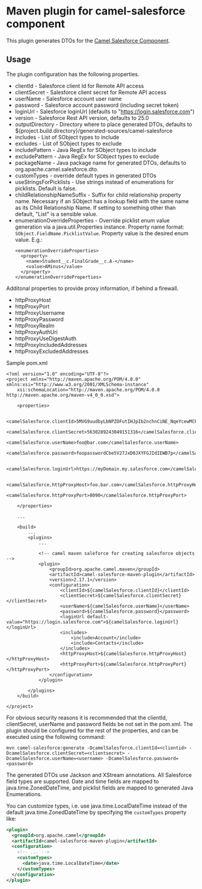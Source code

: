 # Maven plugin for camel-salesforce component #

This plugin generates DTOs for the [Camel Salesforce Component](https://github.com/apache/camel/tree/main/components/camel-salesforce/camel-salesforce-component). 

## Usage ##

The plugin configuration has the following properties.

* clientId - Salesforce client Id for Remote API access
* clientSecret - Salesforce client secret for Remote API access
* userName - Salesforce account user name
* password - Salesforce account password (including secret token)
* loginUrl - Salesforce loginUrl (defaults to "https://login.salesforce.com")
* version - Salesforce Rest API version, defaults to 25.0
* outputDirectory - Directory where to place generated DTOs, defaults to ${project.build.directory}/generated-sources/camel-salesforce
* includes - List of SObject types to include
* excludes - List of SObject types to exclude
* includePattern - Java RegEx for SObject types to include
* excludePattern - Java RegEx for SObject types to exclude
* packageName - Java package name for generated DTOs, defaults to org.apache.camel.salesforce.dto.
* customTypes - override default types in generated DTOs
* useStringsForPicklists - Use strings instead of enumerations for picklists. Default is false.
* childRelationshipNameSuffix - Suffix for child relationship property name. Necessary if an SObject
has a lookup field with the same name as its Child Relationship Name. If setting to something other 
than default, "List" is a sensible value.
* enumerationOverrideProperties - Override picklist enum value generation via a java.util.Properties instance. 
Property name format: `SObject.FieldName.PicklistValue`. Property value is the desired enum value. E.g.:
    ```
    <enumerationOverrideProperties>
      <property>
        <name>Student__c.FinalGrade__c.A-</name>
        <value>AMinus</value>
      </property>
    </enumerationOverrideProperties>
    ```

Additonal properties to provide proxy information, if behind a firewall.

* httpProxyHost
* httpProxyPort
* httpProxyUsername
* httpProxyPassword
* httpProxyRealm
* httpProxyAuthUri
* httpProxyUseDigestAuth
* httpProxyIncludedAddresses
* httpProxyExcludedAddresses

Sample pom.xml
```
<?xml version="1.0" encoding="UTF-8"?>
<project xmlns="http://maven.apache.org/POM/4.0.0" xmlns:xsi="http://www.w3.org/2001/XMLSchema-instance"
	xsi:schemaLocation="http://maven.apache.org/POM/4.0.0 http://maven.apache.org/maven-v4_0_0.xsd">

	<properties>
	    
		<camelSalesforce.clientId>5MVG9uudbyLbNPZOFutIHJpIb2nchnCiNE_NqeYcewMCPPT8_6VV_LQF_CJ813456GxzhxZdxlGwbYI_yzHmz</camelSalesforce.clientId>
		<camelSalesforce.clientSecret>5630289243049151316</camelSalesforce.clientSecret>
		<camelSalesforce.userName>foo@bar.com</camelSalesforce.userName>
		<camelSalesforce.password>foopasswordCbe5V27JxD0JXYFGJIdIEWB7p</camelSalesforce.password>
		
		<camelSalesforce.loginUrl>https://myDomain.my.salesforce.com</camelSalesforce.loginUrl> 
		
		<camelSalesforce.httpProxyHost>foo.bar.com</camelSalesforce.httpProxyHost>
		<camelSalesforce.httpProxyPort>8090</camelSalesforce.httpProxyPort>
		
	</properties>

	...
	
	<build>
		...
		<plugins>
			...
			
			<!-- camel maven saleforce for creating salesforce objects -->
			<plugin>
				<groupId>org.apache.camel.maven</groupId>
				<artifactId>camel-salesforce-maven-plugin</artifactId>
				<version>2.17.1</version>
				<configuration>
					<clientId>${camelSalesforce.clientId}</clientId>
					<clientSecret>${camelSalesforce.clientSecret}</clientSecret>
					<userName>${camelSalesforce.userName}</userName>
					<password>${camelSalesforce.password}</password>
					<loginUrl default-value="https://login.salesforce.com">${camelSalesforce.loginUrl}</loginUrl> 
					<includes>
						<include>Account</include>
						<include>Contacts</include>
					</includes>
					<httpProxyHost>${camelSalesforce.httpProxyHost}</httpProxyHost>
					<httpProxyPort>${camelSalesforce.httpProxyPort}</httpProxyPort>
				</configuration>
			</plugin>

		</plugins>
	</build>

</project>

```
For obvious security reasons it is recommended that the clientId, clientSecret, userName and password fields be not set in the pom.xml. 
The plugin should be configured for the rest of the properties, and can be executed using the following command:

	mvn camel-salesforce:generate -DcamelSalesforce.clientId=<clientid> -DcamelSalesforce.clientSecret=<clientsecret> -DcamelSalesforce.userName=<username> -DcamelSalesforce.password=<password>

The generated DTOs use Jackson and XStream annotations. All Salesforce field types are supported. Date and time fields are mapped to java.time.ZonedDateTime, and picklist fields are mapped to generated Java Enumerations.

You can customize types, i.e. use java.time.LocalDateTime instead of the default java.time.ZonedDateTime by specifying the `customTypes` property like:

```xml
<plugin>
  <groupId>org.apache.camel</groupId>
  <artifactId>camel-salesforce-maven-plugin</artifactId>
  <configuration>
    <!-- ... -->
    <customTypes>
      <date>java.time.LocalDateTime</date>
    </customTypes>
  </configuration>
</plugin>
````
